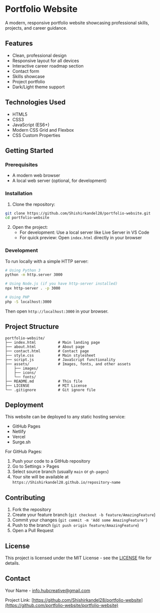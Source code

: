 # Portfolio Website

A modern, responsive portfolio website showcasing professional skills, projects, and career guidance.

## Features

- Clean, professional design
- Responsive layout for all devices
- Interactive career roadmap section
- Contact form
- Skills showcase
- Project portfolio
- Dark/Light theme support

## Technologies Used

- HTML5
- CSS3
- JavaScript (ES6+)
- Modern CSS Grid and Flexbox
- CSS Custom Properties

## Getting Started

### Prerequisites

- A modern web browser
- A local web server (optional, for development)

### Installation

1. Clone the repository:
```bash
git clone https://github.com/Shishirkandel28/portfolio-website.git
cd portfolio-website
```

2. Open the project:
   - For development: Use a local server like Live Server in VS Code
   - For quick preview: Open `index.html` directly in your browser

### Development

To run locally with a simple HTTP server:

```bash
# Using Python 3
python -m http.server 3000

# Using Node.js (if you have http-server installed)
npx http-server . -p 3000

# Using PHP
php -S localhost:3000
```

Then open `http://localhost:3000` in your browser.

## Project Structure

```
portfolio-website/
├── index.html          # Main landing page
├── about.html          # About page
├── contact.html        # Contact page
├── style.css           # Main stylesheet
├── script.js           # JavaScript functionality
├── assets/             # Images, fonts, and other assets
│   ├── images/
│   ├── icons/
│   └── fonts/
├── README.md           # This file
├── LICENSE             # MIT License
└── .gitignore          # Git ignore file
```

## Deployment

This website can be deployed to any static hosting service:

- GitHub Pages
- Netlify
- Vercel
- Surge.sh

For GitHub Pages:
1. Push your code to a GitHub repository
2. Go to Settings > Pages
3. Select source branch (usually `main` or `gh-pages`)
4. Your site will be available at `https://Shishirkandel28.github.io/repository-name`

## Contributing

1. Fork the repository
2. Create your feature branch (`git checkout -b feature/AmazingFeature`)
3. Commit your changes (`git commit -m 'Add some AmazingFeature'`)
4. Push to the branch (`git push origin feature/AmazingFeature`)
5. Open a Pull Request

## License

This project is licensed under the MIT License - see the [LICENSE](LICENSE) file for details.

## Contact

Your Name - info.hubcreative@gmail.com


Project Link: [https://github.com/Shishirkandel28/portfolio-website](https://github.com/portfolio-website/portfolio-website)
